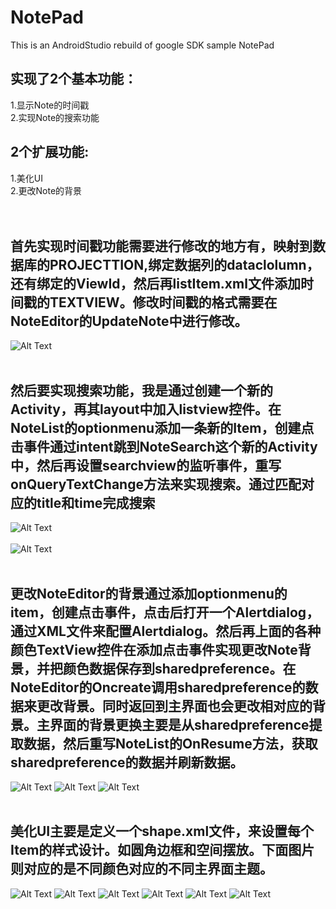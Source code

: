 # NotePad
This is an AndroidStudio rebuild of google SDK sample NotePad<br>
## 实现了2个基本功能：<br>
1.显示Note的时间戳<br>
2.实现Note的搜索功能<br>
## 2个扩展功能:<br>
1.美化UI<br>
2.更改Note的背景<br>
<br>
<br>
## 首先实现时间戳功能需要进行修改的地方有，映射到数据库的PROJECTTION,绑定数据列的dataclolumn，还有绑定的ViewId，然后再listItem.xml文件添加时间戳的TEXTVIEW。修改时间戳的格式需要在NoteEditor的UpdateNote中进行修改。<br>
![Alt Text](https://github.com/chenlong1232014/NotePad/blob/master/app/src/main/res/image/1.png?raw=true)
<br>
<br>
## 然后要实现搜索功能，我是通过创建一个新的Activity，再其layout中加入listview控件。在NoteList的optionmenu添加一条新的Item，创建点击事件通过intent跳到NoteSearch这个新的Activity中，然后再设置searchview的监听事件，重写onQueryTextChange方法来实现搜索。通过匹配对应的title和time完成搜索<br>
![Alt Text](https://github.com/chenlong1232014/NotePad/blob/master/app/src/main/res/image/2.png?raw=true)
<br>
<br>
![Alt Text](https://github.com/chenlong1232014/NotePad/blob/master/app/src/main/res/image/3.png?raw=true)
<br>
<br>
## 更改NoteEditor的背景通过添加optionmenu的item，创建点击事件，点击后打开一个Alertdialog，通过XML文件来配置Alertdialog。然后再上面的各种颜色TextView控件在添加点击事件实现更改Note背景，并把颜色数据保存到sharedpreference。在NoteEditor的Oncreate调用sharedpreference的数据来更改背景。同时返回到主界面也会更改相对应的背景。主界面的背景更换主要是从sharedpreference提取数据，然后重写NoteList的OnResume方法，获取sharedpreference的数据并刷新数据。<br>
![Alt Text](https://github.com/chenlong1232014/NotePad/blob/master/app/src/main/res/image/4.png?raw=true)
![Alt Text](https://github.com/chenlong1232014/NotePad/blob/master/app/src/main/res/image/5.png?raw=true)
![Alt Text](https://github.com/chenlong1232014/NotePad/blob/master/app/src/main/res/image/6.png?raw=true)
<br>
<br>

## 美化UI主要是定义一个shape.xml文件，来设置每个Item的样式设计。如圆角边框和空间摆放。下面图片则对应的是不同颜色对应的不同主界面主题。
![Alt Text](https://github.com/chenlong1232014/NotePad/blob/master/app/src/main/res/image/7.png?raw=true)
![Alt Text](https://github.com/chenlong1232014/NotePad/blob/master/app/src/main/res/image/8.png?raw=true)
![Alt Text](https://github.com/chenlong1232014/NotePad/blob/master/app/src/main/res/image/9.png?raw=true)
![Alt Text](https://github.com/chenlong1232014/NotePad/blob/master/app/src/main/res/image/10.png?raw=true)
![Alt Text](https://github.com/chenlong1232014/NotePad/blob/master/app/src/main/res/image/11.png?raw=true)
![Alt Text](https://github.com/chenlong1232014/NotePad/blob/master/app/src/main/res/image/12.png?raw=true)





